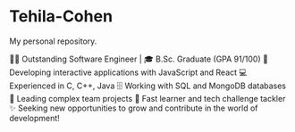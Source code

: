 # Tehila-Cohen
My personal repository.

👩‍💻 Outstanding Software Engineer | 🎓 B.Sc. Graduate (GPA 91/100)
🚀 Developing interactive applications with JavaScript and React
💻 Experienced in C, C++, Java
🗄️ Working with SQL and MongoDB databases
🤝 Leading complex team projects
🧠 Fast learner and tech challenge tackler
✨ Seeking new opportunities to grow and contribute in the world of development!
